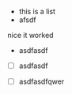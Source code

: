 *   this is a list
*   afsdf

nice it worked

*   asdfasdf

<!---->

<!---->

*   [ ] asdfasdf

<!---->

*   [ ] asdfasdfqwer

